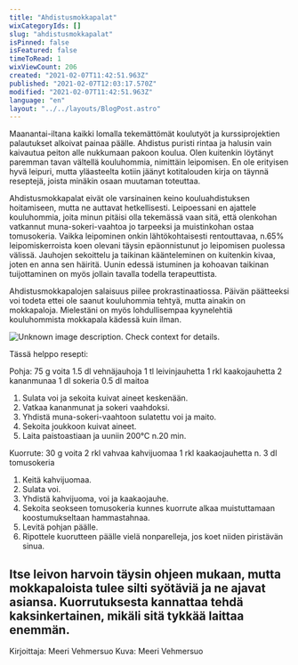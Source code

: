 ```yaml
---
title: "Ahdistusmokkapalat"
wixCategoryIds: []
slug: "ahdistusmokkapalat"
isPinned: false
isFeatured: false
timeToRead: 1
wixViewCount: 206
created: "2021-02-07T11:42:51.963Z"
published: "2021-02-07T12:03:17.570Z"
modified: "2021-02-07T11:42:51.963Z"
language: "en"
layout: "../../layouts/BlogPost.astro"
---
```

Maanantai-iltana kaikki lomalla tekemättömät koulutyöt ja kurssiprojektien palautukset alkoivat painaa päälle. Ahdistus puristi rintaa ja halusin vain kaivautua peiton alle nukkumaan pakoon koulua. Olen kuitenkin löytänyt paremman tavan vältellä kouluhommia, nimittäin leipomisen. En ole erityisen hyvä leipuri, mutta yläasteelta kotiin jäänyt kotitalouden kirja on täynnä reseptejä, joista minäkin osaan muutaman toteuttaa.

Ahdistusmokkapalat eivät ole varsinainen keino kouluahdistuksen hoitamiseen, mutta ne auttavat hetkellisesti. Leipoessani en ajattele kouluhommia, joita minun pitäisi olla tekemässä vaan sitä, että olenkohan vatkannut muna-sokeri-vaahtoa jo tarpeeksi ja muistinkohan ostaa tomusokeria. Vaikka leipominen onkin lähtökohtaisesti rentouttavaa, n.65% leipomiskerroista koen olevani täysin epäonnistunut jo leipomisen puolessa välissä. Jauhojen sekoittelu ja taikinan käänteleminen on kuitenkin kivaa, joten en anna sen häiritä. Uunin edessä istuminen ja kohoavan taikinan tuijottaminen on myös jollain tavalla todella terapeuttista.

Ahdistusmokkapalojen salaisuus piilee prokrastinaatiossa. Päivän päätteeksi voi todeta ettei ole saanut kouluhommia tehtyä, mutta ainakin on mokkapaloja. Mielestäni on myös lohdullisempaa kyynelehtiä kouluhommista mokkapala kädessä kuin ilman. 


![Unknown image description. Check context for details.](https://static.wixstatic.com/media/25731f_eaf0e33cf6c546f8bd16e994ea740345~mv2.jpg)


Tässä helppo resepti:

Pohja:
75 g voita
1.5 dl vehnäjauhoja
1 tl leivinjauhetta
1 rkl kaakojauhetta
2 kananmunaa
1 dl sokeria
0.5 dl maitoa

1. Sulata voi ja sekoita kuivat aineet keskenään.
1. Vatkaa kananmunat ja sokeri vaahdoksi.
1. Yhdistä muna-sokeri-vaahtoon sulatettu voi ja maito.
1. Sekoita joukkoon kuivat aineet. 
1. Laita paistoastiaan ja uuniin 200°C n.20 min.

Kuorrute:
30 g voita
2 rkl vahvaa kahvijuomaa
1 rkl kaakaojauhetta
n. 3 dl tomusokeria

1. Keitä kahvijuomaa.
1. Sulata voi.
1. Yhdistä kahvijuoma, voi ja kaakaojauhe.
1. Sekoita seokseen tomusokeria kunnes kuorrute alkaa muistuttamaan koostumukseltaan hammastahnaa.
1. Levitä pohjan päälle.
1. Ripottele kuorutteen päälle vielä nonparelleja, jos koet niiden piristävän sinua.

Itse leivon harvoin täysin ohjeen mukaan, mutta mokkapaloista tulee silti syötäviä ja ne ajavat asiansa. Kuorrutuksesta kannattaa tehdä kaksinkertainen, mikäli sitä tykkää laittaa enemmän.
&nbsp;
---

Kirjoittaja: Meeri Vehmersuo
Kuva: Meeri Vehmersuo

